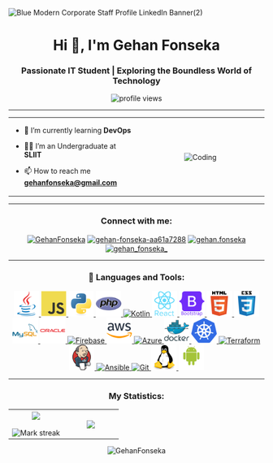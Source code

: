 ![Blue Modern Corporate Staff Profile LinkedIn Banner(2)](https://github.com/GehanFonseka/GehanFonseka/assets/172630251/d39e21ce-9173-414d-baef-54f78e67f96b)

<h1 align="center">Hi 👋, I'm Gehan Fonseka</h1>
<h3 align="center"> Passionate IT Student | Exploring the Boundless World of Technology </h3>

<!--profile visit count-->
<div align="center">
  
<!-- GitHub Profile Visit Counter -->
<img src="https://komarev.com/ghpvc/?username=GehanFonseka&color=blue" alt="profile views" />  
</div>

---

<table align="center">
<tr border="none">
<td width="50%" align="left">
  
- 🌱 I’m currently learning **DevOps**

- 🧑‍🎓 I’m an Undergraduate at **SLIIT**

- 📫 How to reach me **gehanfonseka@gmail.com**



</td>

<td width="50%" align="center">

  <img align="center" alt="Coding" width="450" src="https://repository-images.githubusercontent.com/588181932/e36ec678-7984-4cdd-8e4c-a3932772ff8e">

  
  </td>
</tr>
</table>

---





<h3 align="center">Connect with me:</h3>
<p align="center">
<a href="https://gehanfonseka.netlify.app/" target="blank"><img align="center" src="https://img.icons8.com/ios-filled/256/internet.png" alt="GehanFonseka" height="30" width="40" /></a>
<a href="https://linkedin.com/in/gehan-fonseka-aa61a7288" target="blank"><img align="center" src="https://raw.githubusercontent.com/rahuldkjain/github-profile-readme-generator/master/src/images/icons/Social/linked-in-alt.svg" alt="gehan-fonseka-aa61a7288" height="30" width="40" /></a>
<a href="https://fb.com/gehan.fonseka" target="blank"><img align="center" src="https://raw.githubusercontent.com/rahuldkjain/github-profile-readme-generator/master/src/images/icons/Social/facebook.svg" alt="gehan.fonseka" height="30" width="40" /></a>
<a href="https://instagram.com/gehan_fonseka_" target="blank"><img align="center" src="https://raw.githubusercontent.com/rahuldkjain/github-profile-readme-generator/master/src/images/icons/Social/instagram.svg" alt="gehan_fonseka_" height="30" width="40" /></a>
</p>

---

<h3 align="center">🚀 Languages and Tools:</h3>
<p align="center">
  
  <!-- Programming Languages -->
  <a href="https://www.java.com" target="_blank">
    <img src="https://raw.githubusercontent.com/devicons/devicon/master/icons/java/java-original.svg" alt="Java" width="50" height="50"/>
  </a>
  <a href="https://developer.mozilla.org/en-US/docs/Web/JavaScript" target="_blank">
    <img src="https://raw.githubusercontent.com/devicons/devicon/master/icons/javascript/javascript-original.svg" alt="JavaScript" width="50" height="50"/>
  </a>
  <a href="https://www.python.org" target="_blank">
    <img src="https://raw.githubusercontent.com/devicons/devicon/master/icons/python/python-original.svg" alt="Python" width="50" height="50"/>
  </a>
  <a href="https://www.php.net" target="_blank">
    <img src="https://raw.githubusercontent.com/devicons/devicon/master/icons/php/php-original.svg" alt="PHP" width="50" height="50"/>
  </a>
  <a href="https://kotlinlang.org" target="_blank">
    <img src="https://www.vectorlogo.zone/logos/kotlinlang/kotlinlang-icon.svg" alt="Kotlin" width="50" height="50"/>
  </a>
  
  <!-- Frontend -->
  <a href="https://reactjs.org/" target="_blank">
    <img src="https://raw.githubusercontent.com/devicons/devicon/master/icons/react/react-original-wordmark.svg" alt="React" width="50" height="50"/>
  </a>
  <a href="https://getbootstrap.com" target="_blank">
    <img src="https://raw.githubusercontent.com/devicons/devicon/master/icons/bootstrap/bootstrap-plain-wordmark.svg" alt="Bootstrap" width="50" height="50"/>
  </a>
  <a href="https://www.w3.org/html/" target="_blank">
    <img src="https://raw.githubusercontent.com/devicons/devicon/master/icons/html5/html5-original-wordmark.svg" alt="HTML5" width="50" height="50"/>
  </a>
  <a href="https://www.w3schools.com/css/" target="_blank">
    <img src="https://raw.githubusercontent.com/devicons/devicon/master/icons/css3/css3-original-wordmark.svg" alt="CSS3" width="50" height="50"/>
  </a>

  <!-- Backend & Databases -->
  <a href="https://www.mysql.com/" target="_blank">
    <img src="https://raw.githubusercontent.com/devicons/devicon/master/icons/mysql/mysql-original-wordmark.svg" alt="MySQL" width="50" height="50"/>
  </a>
  <a href="https://www.oracle.com/" target="_blank">
    <img src="https://raw.githubusercontent.com/devicons/devicon/master/icons/oracle/oracle-original.svg" alt="Oracle" width="50" height="50"/>
  </a>
  <a href="https://firebase.google.com/" target="_blank">
    <img src="https://www.vectorlogo.zone/logos/firebase/firebase-icon.svg" alt="Firebase" width="50" height="50"/>
  </a>

  <!-- DevOps & Cloud -->
  <a href="https://aws.amazon.com" target="_blank">
    <img src="https://raw.githubusercontent.com/devicons/devicon/master/icons/amazonwebservices/amazonwebservices-original-wordmark.svg" alt="AWS" width="50" height="50"/>
  </a>
  <a href="https://azure.microsoft.com/en-in/" target="_blank">
    <img src="https://www.vectorlogo.zone/logos/microsoft_azure/microsoft_azure-icon.svg" alt="Azure" width="50" height="50"/>
  </a>
  <a href="https://www.docker.com/" target="_blank">
    <img src="https://raw.githubusercontent.com/devicons/devicon/master/icons/docker/docker-original-wordmark.svg" alt="Docker" width="50" height="50"/>
  </a>
  <a href="https://kubernetes.io/" target="_blank">
    <img src="https://raw.githubusercontent.com/devicons/devicon/master/icons/kubernetes/kubernetes-plain.svg" alt="Kubernetes" width="50" height="50"/>
  </a>
  <a href="https://www.terraform.io/" target="_blank">
    <img src="https://www.vectorlogo.zone/logos/terraformio/terraformio-icon.svg" alt="Terraform" width="50" height="50"/>
  </a>
  <a href="https://www.jenkins.io/" target="_blank">
    <img src="https://raw.githubusercontent.com/devicons/devicon/master/icons/jenkins/jenkins-original.svg" alt="Jenkins" width="50" height="50"/>
  </a>
  <a href="https://www.ansible.com/" target="_blank">
    <img src="https://www.vectorlogo.zone/logos/ansible/ansible-icon.svg" alt="Ansible" width="50" height="50"/>
  </a>

  <!-- Other Tools -->
  <a href="https://git-scm.com/" target="_blank">
    <img src="https://www.vectorlogo.zone/logos/git-scm/git-scm-icon.svg" alt="Git" width="50" height="50"/>
  </a>
  <a href="https://www.linux.org/" target="_blank">
    <img src="https://raw.githubusercontent.com/devicons/devicon/master/icons/linux/linux-original.svg" alt="Linux" width="50" height="50"/>
  </a>
  <a href="https://developer.android.com" target="_blank">
    <img src="https://raw.githubusercontent.com/devicons/devicon/master/icons/android/android-original-wordmark.svg" alt="Android" width="50" height="50"/>
  </a>

</p>




---
<h3 align="center">My Statistics:</h3>
<p align="center">
<table align="center">
<tr border="none">
<td width="50%" align="center">
  
  <img  align="center"  src="https://github-readme-stats.vercel.app/api?username=GehanFonseka&theme=dark&show_icons=true&count_private=true" />
  <br></br>
  <img  title="🔥 Get streak stats for your profile at git.io/streak-stats" alt="Mark streak" src="https://github-readme-streak-stats.herokuapp.com/?user=GehanFonseka&theme=dark&hide_border=false" /> 
</td>
<td width="50%" align="center">

  <img  align="center"  src="https://github-readme-stats.anuraghazra1.vercel.app/api/top-langs/?username=GehanFonseka&theme=dark&hide_border=false&no-bg=true&no-frame=true&langs_count=10"/>
  
  </td>
</tr>

</table>

 <p align="center" >
      <img
          src="https://github-profile-trophy.vercel.app/?username=GehanFonseka"
          alt="GehanFonseka"

---
